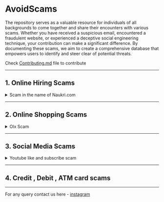 # AvoidScams

The repository serves as a valuable resource for individuals of all backgrounds to come together and share their encounters with various scams. Whether you have received a suspicious email, encountered a fraudulent website, or experienced a deceptive social engineering technique, your contribution can make a significant difference. By documenting these scams, we aim to create a comprehensive database that empowers users to identify and steer clear of potential threats.



Check [Contributing.md](https://github.com/avinash201199/AvoidScams/blob/main/CONTRIBUTING.md) file to contribute

<hr>

## 1. Online Hiring Scams

<details>
<summary>Scam in the name of Naukri.com</summary>
<br>
Description <br>
  
Yesterday, I received an email informing me that I had been selected for an internship I had applied for. The email requested me to send my resume, and without realizing it, I sent it. After that, I received a few more emails from different individuals stating that I had been selected. Unfortunately, I didn't notice those emails.

Today, I received a call from someone at Naukri, who mentioned that I hadn't been responding to companies and didn't have a job ID. They informed me that because I hadn't read the terms and policies of Naukri.com
, the company would take legal action against me and issue a challan of Rs. 48,000. I was confused because I had applied to several companies, but this situation seemed quite strange.

The caller spoke about the potential harm to my family's reputation and the possibility of a seven-year ban on my documents. Naturally, like anyone who hears about a ban on their achievements for no reason, I became worried.

The caller proposed a solution, suggesting that I pay Rs. 7,400 while staying on the call to cancel the challan. I decided to put the call on hold. <br>
<br>
Reference link - <br>
https://www.linkedin.com/feed/update/urn:li:activity:7072537019981168640/<br>
<br>
</details>

<hr>


## 2. Online Shopping Scams

<details>
  <summary>Olx Scam</summary>

One of the main places where different types of scammers look for potential victims is classified advertisements. On such a forum, con artists can be found as both buyers and sellers. To conceal their genuine identity, they can go to a variety of lengths. They frequently pose as members of the Indian Army in order to dupe unsuspecting victims. Both of these fraudulent subtypes need to be on our radar. <br>
* Scammers posing as sellers <br>
Scammers register on OLX and other classified ads websites as vendors. They acquire confidence by repurposing content from real merchants and simply lowering the quoted price. With these pricing, they hope to entice future victims. They frequently distribute phony courier company receipts that claim the item has been dispatched. Once a victim is identified, the con artists manipulate them into divulging personal information. Or, as is more often the case, the con artists want a down payment. finding a plethora of justifications to avoid displaying the thing, place, or car you want to purchase. These advertisements may be for used bikes, vehicles, or other items. These adverts, which frequently copy information from actual customers, may include images and other details. These days, instances involving Army personnel are the most common. In many instance, con artists pose as members of the army to defraud the victims of their money by earning their trust and demanding payment in advance. People are vulnerable to this fraud because they frequently do not doubt the honesty or authenticity of someone who claims to be an Army veteran. Fake documents are frequently produced by con artists as identification.
How is the Scam perpetrated?
Scammer posts an advertisement for a goods (such as a mobile phone, car, or bike) with a very cheap price (for instance, a mobile phone that costs Rs. 20K might be advertised for Rs. 12K) and enticing details like being used for just one week or never been used at all.<br>
OLX Scam Ad<br>
When a potential victim reads the advertisement, they think it's a great deal and get in touch with the con artist to continue the exchange of goods and money. After some haggling, the con artist accepts a lower sum (even if it is only a difference of Rs. 2 to 3K). The con artist further explains to the buyer why he is selling the item, citing things like how he can't use it while serving in the Army and other similar things. Along with the product Images (which are false), the scammer gives the buyer faked identity credentials relating to the army for verification. People do not hesitate to complete the transaction after only viewing the product's photos and without physically inspecting it.
False identification from OLX<br>
The con artist claims that he does not live in the same city as the purchaser and must ship the item to them by courier service. The scammer also informs the client that he must pay a sum of money up front in order for the merchandise to be shipped. The scammer also gives the buyer counterfeit courier information, including receipts and other paperwork.<br>
Fake Courier on OLX<br>
Fake invoice for the courier company that will be transporting the merchandise. The victim believes the con artist because of his purported military past. Scam artists take advantage of this weakness. The scammer then asks a money transfer and divulges either his UPI ID or bank account information, which is typically with Paytm Payments Bank. Once the victim delivers the money to the specified accounts, the scammer may stop communicating with the victim or may continue to demand money under the guise of border entrance fees, toll fees, service fees, etc. until the victim realizes he is committing fraud. One scammer or a planned group of a few more people could be the perpetrator. The accounts they share could be the same or different each time. Scammers start to dominate and pressure the victim for additional money if they learn that the victim is paying the money right away.<br>

- Con artists posing as buyers<br>
Many con artists pose as an official authority, such as an army soldier. They do this to give their schemes more legitimacy. They pretend to be purchasers while their products are far cheaper than anything else on the market. The con artists will take any price you provide while posing as buyers. majority of the time without haggling. They continue to buy or sell the thing without physically inspecting it. because they wish to keep their ruses a secret.

*Tips To Protect Yourself<br>
    -Always use the official website's business profiles.<br>
    -Do not accept calls from high-pressure salespeople asking internet payments.<br>
    -NEVER pay in advance for anything you buy on OLX.<br>
    -Insist on meeting the buyer or seller in person at all times.<br>

*Companies never request the following when calling:<br>
Credit/debit card information.<br>
One Time Password (OTP).<br>
Bank account information.<br>
Credentials for online banking.<br>
UPI PIN or ID.

Reference :<br> https://cyber.delhipolice.gov.in/OLX.html<br>
https://www.indiatvnews.com/technology/news-caught-in-online-money-scam-cybercrime-expert-tells-you-what-to-do-next-679882<br>
https://cyberforensics.miniorange.com/olx-fraud#:~:text=These%20ads%20may%20include%20pictures,pay%20the%20amount%20in%20advance.<br>

</details>

<hr>

## 3. Social Media Scams

<details>
<summary>Youtube like and subscribe scam</summary>
  
Recently, a scam has been prevalent where they will ask you to like and subscribe to YouTube videos, and in return, they will promise you money.
The message typically looks like this:
  <br>
  <br>
  <img width="613" alt="image" src="https://github.com/Aritra8438/AvoidScams/assets/64671908/01b6b587-018c-46e5-b1ca-aed61d1c3e47">
  <br>
  <br>
  This [post](https://www.linkedin.com/feed/update/urn:li:activity:7022892114178912256?updateEntityUrn=urn%3Ali%3Afs_feedUpdate%3A%28V2%2Curn%3Ali%3Aactivity%3A7022892114178912256%29) shows the phases of the scam.
  
Many LinkedIn posts report the same.
  
So, please avoid any WhatsApp messages that resemble this.
</details>

<hr>

## 4. Credit , Debit , ATM card scams 

<hr>

For any query contact us here - [instagram](https://www.instagram.com/lets__code/)
